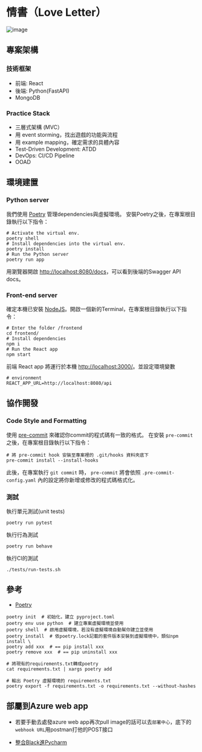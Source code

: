 # 情書（Love Letter）

![image](https://b.ecimg.tw/items/DEAM6UA9007S972/000001_1483519203.jpg)

## 專案架構

### 技術框架

- 前端: React
- 後端: Python(FastAPI)
- MongoDB

### Practice Stack

- 三層式架構 (MVC）
- 用 event storming，找出遊戲的功能與流程
- 用 example mapping，確定需求的具體內容
- Test-Driven Development: ATDD
- DevOps: CI/CD Pipeline
- OOAD

## 環境建置

### Python server

我們使用 [Poetry](https://python-poetry.org/docs/) 管理dependencies與虛擬環境。
安裝Poetry之後，在專案根目錄執行以下指令：

```shell
# Activate the virtual env.
poetry shell
# Install dependencies into the virtual env.
poetry install
# Run the Python server
poetry run app

```

用瀏覽器開啟 [http://localhost:8080/docs](http://localhost:8080/docs)，可以看到後端的Swagger API docs。

### Front-end server

確定本機已安裝 [NodeJS](https://nodejs.org/en/download/)。開啟一個新的Terminal，在專案根目錄執行以下指令：

```shell
# Enter the folder /frontend
cd frontend/
# Install dependencies
npm i
# Run the React app
npm start
```

前端 React app 將運行於本機 [http://localhost:3000/](http://localhost:3000/)。並設定環境變數
```shell
# environment
REACT_APP_URL=http://localhost:8080/api
```

## 協作開發

### Code Style and Formatting

使用 [pre-commit](https://pre-commit.com/) 來確認你commit的程式碼有一致的格式。
在安裝 `pre-commit` 之後，在專案根目錄執行以下指令：

```shell
# 將 pre-commit hook 安裝至專案裡的 .git/hooks 資料夾底下
pre-commit install --install-hooks

```

此後，在專案執行 `git commit` 時， `pre-commit` 將會依照 `.pre-commit-config.yaml` 內的設定將你新增或修改的程式碼格式化。

### 測試

執行單元測試(unit tests)

```shell
poetry run pytest
```

執行行為測試

```shell
poetry run behave
```

執行CI的測試

```shell
./tests/run-tests.sh
```

## 參考

- [Poetry](https://blog.kyomind.tw/python-poetry/)

```shell
poetry init  # 初始化，建立 pyproject.toml
poetry env use python  # 建立專案虛擬環境並使用
poetry shell  # 啟用虛擬環境，若沒有虛擬環境自動幫你建立並使用
poetry install  # 依poetry.lock記載的套件版本安裝到虛擬環境中，類似npm install \
poetry add xxx  # == pip install xxx
poetry remove xxx  # == pip uninstall xxx

# 將現有的requirements.txt轉成poetry
cat requirements.txt | xargs poetry add

# 輸出 Poetry 虛擬環境的 requirements.txt
poetry export -f requirements.txt -o requirements.txt --without-hashes
```

## 部屬到Azure web app
- 若要手動去處發azure web app再次pull image的話可以去`部署中心`，底下的`webhook URL`用postman打他的POST接口

- [整合Black進Pycharm](https://black.readthedocs.io/en/stable/integrations/editors.html)

